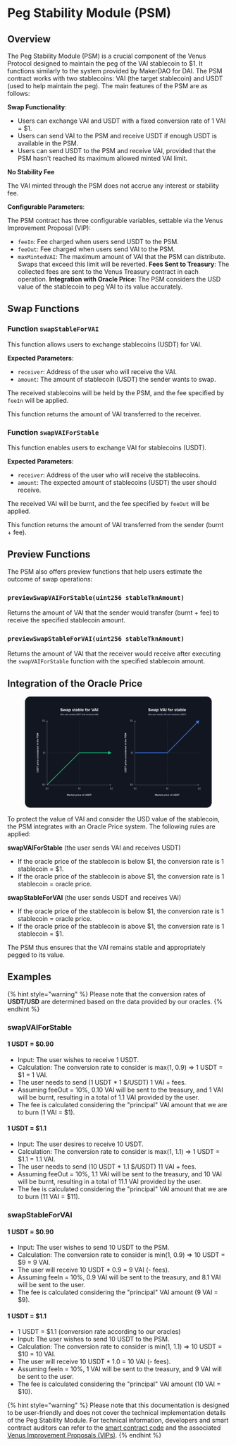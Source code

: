 # Peg Stability Module (PSM)

## Overview

The Peg Stability Module (PSM) is a crucial component of the Venus Protocol designed to maintain the peg of the VAI stablecoin to $1. It functions similarly to the system provided by MakerDAO for DAI. The PSM contract works with two stablecoins: VAI (the target stablecoin) and USDT (used to help maintain the peg). The main features of the PSM are as follows:

**Swap Functionality**:
-  Users can exchange VAI and USDT with a fixed conversion rate of 1 VAI = $1.
- Users can send VAI to the PSM and receive USDT if enough USDT is available in the PSM.
- Users can send USDT to the PSM and receive VAI, provided that the PSM hasn't reached its maximum allowed minted VAI limit.
  
**No Stability Fee**

The VAI minted through the PSM does not accrue any interest or stability fee.

**Configurable Parameters**: 

The PSM contract has three configurable variables, settable via the Venus Improvement Proposal (VIP):
  - `feeIn`: Fee charged when users send USDT to the PSM.
  - `feeOut`: Fee charged when users send VAI to the PSM.
  - `maxMintedVAI`: The maximum amount of VAI that the PSM can distribute. Swaps that exceed this limit will be reverted.
**Fees Sent to Treasury**: The collected fees are sent to the Venus Treasury contract in each operation.
**Integration with Oracle Price**: The PSM considers the USD value of the stablecoin to peg VAI to its value accurately.

## Swap Functions

### Function `swapStableForVAI`

This function allows users to exchange stablecoins (USDT) for VAI.

**Expected Parameters**:
- `receiver`: Address of the user who will receive the VAI.
- `amount`: The amount of stablecoin (USDT) the sender wants to swap.

The received stablecoins will be held by the PSM, and the fee specified by `feeIn` will be applied.

This function returns the amount of VAI transferred to the receiver.

### Function `swapVAIForStable`

This function enables users to exchange VAI for stablecoins (USDT).

**Expected Parameters**:
- `receiver`: Address of the user who will receive the stablecoins.
- `amount`: The expected amount of stablecoins (USDT) the user should receive.

The received VAI will be burnt, and the fee specified by `feeOut` will be applied.

This function returns the amount of VAI transferred from the sender (burnt + fee).

## Preview Functions

The PSM also offers preview functions that help users estimate the outcome of swap operations:

### `previewSwapVAIForStable(uint256 stableTknAmount)`
Returns the amount of VAI that the sender would transfer (burnt + fee) to receive the specified stablecoin amount.
### `previewSwapStableForVAI(uint256 stableTknAmount)`
Returns the amount of VAI that the receiver would receive after executing the `swapVAIForStable` function with the specified stablecoin amount.

## Integration of the Oracle Price

<figure><img src="../.gitbook/assets/psm.png" alt=""><figcaption></figcaption></figure>

To protect the value of VAI and consider the USD value of the stablecoin, the PSM integrates with an Oracle Price system. The following rules are applied:

**swapVAIForStable** (the user sends VAI and receives USDT)
- If the oracle price of the stablecoin is below $1, the conversion rate is 1 stablecoin = $1.
- If the oracle price of the stablecoin is above $1, the conversion rate is 1 stablecoin = oracle price.

**swapStableForVAI** (the user sends USDT and receives VAI)
- If the oracle price of the stablecoin is below $1, the conversion rate is 1 stablecoin = oracle price.
- If the oracle price of the stablecoin is above $1, the conversion rate is 1 stablecoin = $1.

The PSM thus ensures that the VAI remains stable and appropriately pegged to its value.

## Examples

{% hint style="warning" %}
Please note that the conversion rates of **USDT/USD** are determined based on the data provided by our oracles.
{% endhint %}

### **swapVAIForStable**

#### **1 USDT = $0.90**
  - Input: The user wishes to receive 1 USDT.
  - Calculation: The conversion rate to consider is max(1, 0.9) => 1 USDT = $1 = 1 VAI.
  - The user needs to send (1 USDT * 1 $/USDT) 1 VAI + fees.
  - Assuming feeOut = 10%, 0.10 VAI will be sent to the treasury, and 1 VAI will be burnt, resulting in a total of 1.1 VAI provided by the user.
  - The fee is calculated considering the "principal" VAI amount that we are to burn (1 VAI = $1).

#### **1 USDT = $1.1**
  - Input: The user desires to receive 10 USDT.
  - Calculation: The conversion rate to consider is max(1, 1.1) => 1 USDT = $1.1 = 1.1 VAI.
  - The user needs to send (10 USDT * 1.1 $/USDT) 11 VAI + fees.
  - Assuming feeOut = 10%, 1.1 VAI will be sent to the treasury, and 10 VAI will be burnt, resulting in a total of 11.1 VAI provided by the user.
  - The fee is calculated considering the "principal" VAI amount that we are to burn (11 VAI = $11).

### **swapStableForVAI**

#### **1 USDT = $0.90**
  - Input: The user wishes to send 10 USDT to the PSM.
  - Calculation: The conversion rate to consider is min(1, 0.9) => 10 USDT = $9 = 9 VAI.
  - The user will receive 10 USDT * 0.9 = 9 VAI (- fees).
  - Assuming feeIn = 10%, 0.9 VAI will be sent to the treasury, and 8.1 VAI will be sent to the user.
  - The fee is calculated considering the "principal" VAI amount (9 VAI = $9).

#### **1 USDT = $1.1**
  - 1 USDT = $1.1 (conversion rate according to our oracles)
  - Input: The user wishes to send 10 USDT to the PSM.
  - Calculation: The conversion rate to consider is min(1, 1.1) => 10 USDT = $10 = 10 VAI.
  - The user will receive 10 USDT * 1.0 = 10 VAI (- fees).
  - Assuming feeIn = 10%, 1 VAI will be sent to the treasury, and 9 VAI will be sent to the user.
  - The fee is calculated considering the "principal" VAI amount (10 VAI = $10).

{% hint style="warning" %}
Please note that this documentation is designed to be user-friendly and does not cover the technical implementation details of the Peg Stability Module. For technical information, developers and smart contract auditors can refer to the [smart contract code](https://github.com/VenusProtocol/venus-protocol/blob/develop/contracts/PegStability/PegStability.sol) and the associated [Venus Improvement Proposals (VIPs)](https://app.venus.io/#/governance).
{% endhint %}
